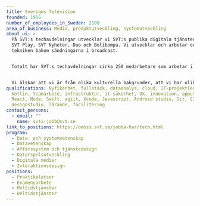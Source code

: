 ```yaml
---
title: Sveriges Television
founded: 1956
number_of_employees_in_Sweden: 2100
area_of_business: Media, produktutveckling, systemutveckling
about_us: >
  På SVT:s techavdelningar utvecklar vi SVT:s publika digitala tjänster som tex
  SVT Play, SVT Nyheter, Duo och Bolibompa. Vi utvecklar och arbetar också med
  tekniken bakom sändningarna i broadcast.


  Totalt har SVT:s techavdelningar cirka 250 medarbetare som arbetar i tvärfunktionella team för att på bästa sätt designa och utveckla SVT:s digitala tjänster, plattformar och system.


  Vi älskar att vi är från olika kulturella bakgrunder, att vi har olika personligheter och intressen. SVT är en arbetsplats där lärande står i fokus och där vi tar väl hand om varandra. Vi är stolta över att bygga produkter och tjänster som erbjuder nyheter och underhållning till miljontals människor.
qualifications: Nyfikenhet, fullstack, dataanalys, cloud, IT-projektledare,
  kotlin, teamarbete, infrastruktur, it-säkerhet, UX, innovation, apputveckling,
  React, Node, Swift, agilt, Xcode, Javascript, Android studio, Git, CI/CD, TDD,
  designstudio, lärande, facilitering
contact_persons:
  - email: ""
    name: svti-jobb@svt.se
link_to_positions: https://omoss.svt.se/jobba-har/tech.html
program:
  - Data- och systemvetenskap
  - Datavetenskap
  - Affärssystem och tjänstedesign
  - Datorspelsutveckling
  - Digitala medier
  - Interaktionsdesign
positions:
  - Praktikplatser
  - Examensarbete
  - Heltidstjänster
  - Deltidstjänster
---
```

